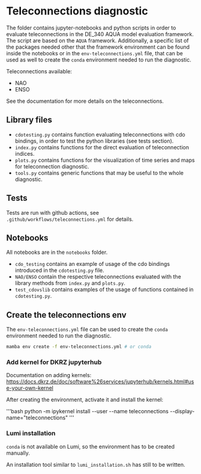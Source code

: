 # Teleconnections diagnostic

The folder contains jupyter-notebooks and python scripts in order to evaluate teleconnections in the DE_340 AQUA model evaluation framework.
The script are based on the `AQUA` framework.
Additionally, a specific list of the packages needed other that the framework environment can be found inside the notebooks or in the `env-teleconnections.yml` file, that can be used as well to create the `conda` environment needed to run the diagnostic.

Teleconnections available:

- NAO
- ENSO

See the documentation for more details on the teleconnections.

## Library files

- `cdotesting.py` contains function evaluating teleconnections with cdo bindings, in order to test the python libraries (see tests section).
- `index.py` contains functions for the direct evaluation of teleconnection indices.
- `plots.py` contains functions for the visualization of time series and maps for teleconnection diagnostic.
- `tools.py` contains generic functions that may be useful to the whole diagnostic.

## Tests

Tests are run with github actions, see `.github/workflows/teleconnections.yml` for details.

## Notebooks

All notebooks are in the `notebooks` folder.

- `cdo_testing` contains an example of usage of the cdo bindings introduced in the `cdotesting.py` file.
- `NAO/ENSO` contain the respective teleconnections evaluated with the library methods from `index.py` and `plots.py`.
- `test_cdovslib` contains examples of the usage of functions contained in `cdotesting.py`.

## Create the teleconnections env

The `env-teleconnections.yml` file can be used to create the `conda` environment needed to run the diagnostic.

```bash
mamba env create -f env-teleconnections.yml # or conda
```

### Add kernel for DKRZ jupyterhub

Documentation on adding kernels: https://docs.dkrz.de/doc/software%26services/jupyterhub/kernels.html#use-your-own-kernel

After creating the environment, activate it and install the kernel:

'''bash
python -m ipykernel install --user --name teleconnections --display-name="teleconnections"
'''

### Lumi installation

`conda` is not available on Lumi, so the environment has to be created manually.

An installation tool similar to `lumi_installation.sh` has still to be written.